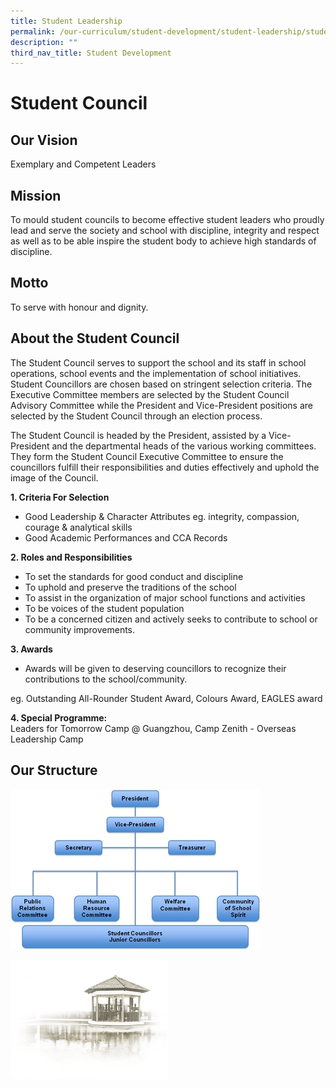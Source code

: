 ```yaml
---
title: Student Leadership
permalink: /our-curriculum/student-development/student-leadership/student-council
description: ""
third_nav_title: Student Development
---
```

# **Student Council**

## Our Vision

Exemplary and Competent Leaders

## Mission

To mould student councils to become effective student leaders who proudly lead and serve the society and school with discipline, integrity and respect as well as to be able inspire the student body to achieve high standards of discipline.

## Motto
To serve with honour and dignity.

## About the Student Council

The Student Council serves to support the school and its staff in school operations, school events and the implementation of school initiatives. Student Councillors are chosen based on stringent selection criteria. The Executive Committee members are selected by the Student Council Advisory Committee while the President and Vice-President positions are selected by the Student Council through an election process.

The Student Council is headed by the President, assisted by a Vice-President and the departmental heads of the various working committees. They form the Student Council Executive Committee to ensure the councillors fulfill their responsibilities and duties effectively and uphold the image of the Council.

  

**1. Criteria For Selection**

*   Good Leadership & Character Attributes eg. integrity, compassion, courage & analytical skills
*   Good Academic Performances and CCA Records


**2. Roles and Responsibilities**

*   To set the standards for good conduct and discipline
*   To uphold and preserve the traditions of the school
*   To assist in the organization of major school functions and activities
*   To be voices of the student population
*   To be a concerned citizen and actively seeks to contribute to school or community improvements.

**3. Awards**

*   Awards will be given to deserving councillors to recognize their contributions to the school/community.

eg. Outstanding All-Rounder Student Award, Colours Award, EAGLES award

  

**4. Special Programme:**    
Leaders for Tomorrow Camp @ Guangzhou, Camp Zenith - Overseas Leadership Camp

## Our Structure

![](/images/Student%20Councillor%20Chart.jpg)

<img src="/images/pavilion.png" 
     style="width:50%">